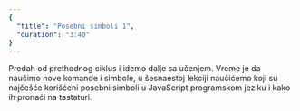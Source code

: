 ```yaml
---
{
  "title": "Posebni simboli 1",
  "duration": "3:40"
}
---
```


Predah od prethodnog ciklus i idemo dalje sa učenjem. Vreme je da naučimo nove komande i simbole, u šesnaestoj lekciji naučićemo koji su najčešće korišćeni posebni simboli u JavaScript programskom jeziku i kako ih pronaći na tastaturi.
